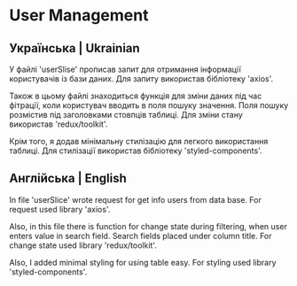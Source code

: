 # User Management

## Українська | Ukrainian

У файлі 'userSlise' прописав запит для отримання інформації користувачів із бази даних.
Для запиту використав бібліотеку 'axios'.

Також в цьому файлі знаходиться функція для зміни даних під час фітрації, коли користувач вводить в поля пошуку значення.
Поля пошуку розмістив під заголовками стовпців таблиці.
Для зміни стану використав 'redux/toolkit'.

Крім того, я додав мінімальну стилізацію для легкого використання таблиці.
Для стилізації використав бібліотеку 'styled-components'.

## Англійська | English

In file 'userSlice' wrote request for get info users from data base.
For request used library 'axios'.

Also, in this file there is function for change state during filtering, when user enters value in search field.
Search fields placed under column title.
For change state used library 'redux/toolkit'.

Also, I added minimal styling for using table easy.
For styling used library 'styled-components'.
